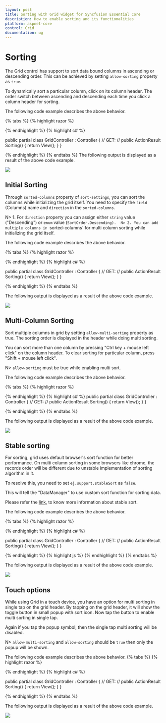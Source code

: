 ```yaml
---
layout: post
title: Sorting with Grid widget for Syncfusion Essential Core
description: How to enable sorting and its functionalities
platform: aspnet-core
control: Grid
documentation: ug
---
```

# Sorting

The Grid control has support to sort data bound columns in ascending or descending order. This can be achieved by setting `allow-sorting` property as `true`. 

To dynamically sort a particular column, click on its column header. The order switch between ascending and descending each time you click a column header for sorting.

The following code example describes the above behavior.

{% tabs %}
{% highlight  razor %}

<ej-grid id="Grid" allow-paging="true" allow-sorting="true">
    <e-datamanager url="//js.syncfusion.com/demos/ejServices/Wcf/Northwind.svc/Orders/?$top=45" cross-domain="true" offline="true"></e-datamanager>
    <e-columns>
        <e-column field="OrderID" ></e-column>
        <e-column field="EmployeeID"></e-column>
        <e-column field="ShipCity"></e-column>
        <e-column field="ShipCountry" ></e-column>
        <e-column field="Freight"></e-column>
    </e-columns>
</ej-grid>

{% endhighlight  %}
{% highlight c# %}

public partial class GridController : Controller
    {
        // GET: /<controller>/
        public ActionResult Sorting()
        {
            return View();
        }
    }

{% endhighlight  %}
{% endtabs %} 
The following output is displayed as a result of the above code example.

![](Sorting_images/Sorting_img1.png)

## Initial Sorting

Through `sorted-columns` property of `sort-settings`, you can sort the columns while initializing the grid itself. You need to specify the `field` (Columns) name and `direction` in the `sorted-columns`.

N> 1. For `direction` property you can assign either `string` value ("Descending") or `enum` value (`SortOrder.Descending). 
N> 2. You can add multiple columns in `sorted-columns` for multi column sorting while initializing the grid itself.

The following code example describes the above behavior.

{% tabs %}
{% highlight  razor %}

<ej-grid id="Grid" allow-paging="true" allow-sorting="true">
    <e-datamanager url="//js.syncfusion.com/demos/ejServices/Wcf/Northwind.svc/Orders/?$top=45" cross-domain="true" offline="true"></e-datamanager>
    <e-sort-settings>
        <e-sorted-columns>
            <e-sorted-column field="EmployeeID" direction="Descending"></e-sorted-column>
        </e-sorted-columns>
    </e-sort-settings>
    <e-columns>
        <e-column field="OrderID" ></e-column>
        <e-column field="EmployeeID"></e-column>
        <e-column field="ShipCity"></e-column>
        <e-column field="ShipCountry" ></e-column>
        <e-column field="Freight"></e-column>
    </e-columns>
</ej-grid>

{% endhighlight  %}
{% highlight c# %}

public partial class GridController : Controller
    {
        // GET: /<controller>/
        public ActionResult Sorting()
        {
            return View();
        }
    }

{% endhighlight  %}
{% endtabs %} 

The following output is displayed as a result of the above code example.

![](Sorting_images/Sorting_img2.png)

## Multi-Column Sorting

Sort multiple columns in grid by setting `allow-multi-sorting` property as true. The sorting order is displayed in the header while doing multi sorting.

You can sort more than one column by pressing "Ctrl key + mouse left click" on the column header. To clear sorting for particular column, press "Shift + mouse left click". 

N> `allow-sorting` must be true while enabling multi sort.

The following code example describes the above behavior.

{% tabs %}
{% highlight  razor %}
<ej-grid id="Grid" allow-paging="true" allow-sorting="true" allow-multi-sorting="true">
    <e-datamanager url="//js.syncfusion.com/demos/ejServices/Wcf/Northwind.svc/Orders/?$top=45" cross-domain="true" offline="true"></e-datamanager>
    <e-sort-settings>
        <e-sorted-columns>
            <e-sorted-column field="EmployeeID" direction="Descending"></e-sorted-column>
             <e-sorted-column field="CustomerID"></e-sorted-column>
        </e-sorted-columns>
    </e-sort-settings>
    <e-columns>
        <e-column field="OrderID" ></e-column>
        <e-column field="EmployeeID"></e-column>
        <e-column field="CustomerID"></e-column>
        <e-column field="ShipCountry" ></e-column>
        <e-column field="Freight"></e-column>
    </e-columns>
</ej-grid>
    
{% endhighlight  %}
{% highlight c# %}
public partial class GridController : Controller
    {
        // GET: /<controller>/
        public ActionResult Sorting()
        {
            return View();
        }
    }

{% endhighlight  %}
{% endtabs %} 

The following output is displayed as a result of the above code example.

![](Sorting_images/Sorting_img3.png)

## Stable sorting

For sorting, grid uses default browser's sort function for better performance. On multi column sorting in some browsers like chrome, the records order will be different due to unstable implementation of sorting algorithm in it. 

To resolve this, you need to set `ej.support.stableSort` as `false`.

This will tell the "DataManager" to use custom sort function for sorting data. 

Please refer the [link](https://en.wikipedia.org/wiki/Category:Stable_sorts# "link"), to know more information about stable sort.

The following code example describes the above behavior.

{% tabs %}
{% highlight  razor %}

<ej-grid id="Grid" allow-paging="true" allow-sorting="true" allow-multi-sorting="true">
    <e-datamanager url="//js.syncfusion.com/demos/ejServices/Wcf/Northwind.svc/Orders/?$top=45" cross-domain="true" offline="true"></e-datamanager>
    <e-columns>
        <e-column field="OrderID" ></e-column>
        <e-column field="EmployeeID"></e-column>
        <e-column field="ShipCity"></e-column>
        <e-column field="ShipCountry" ></e-column>
        <e-column field="Freight"></e-column>
    </e-columns>
</ej-grid>

{% endhighlight  %}
{% highlight c# %}

public partial class GridController : Controller
    {
        // GET: /<controller>/
        public ActionResult Sorting()
        {
            return View();
        }
    }

{% endhighlight  %}
{% highlight js %} 
      <script type="text/javascript">
            ej.support.stableSort = true
       </script>
{% endhighlight  %}
{% endtabs %} 

The following output is displayed as a result of the above code example.

![](Sorting_images/Sorting_img4.png)

## Touch options

While using Grid in a touch device, you have an option for multi sorting in single tap on the grid header. By tapping on the grid header, it will show the toggle button in small popup with sort icon. Now tap the button to enable multi sorting in single tap.

Again if you tap the popup symbol, then the single tap multi sorting will be disabled. 

N> `allow-multi-sorting` and `allow-sorting` should be `true` then only the popup will be shown.

The following code example describes the above behavior.
{% tabs %}
{% highlight  razor %}
<ej-grid id="Grid" allow-paging="true" allow-sorting="true" allow-multi-sorting="true">
    <e-datamanager url="//js.syncfusion.com/demos/ejServices/Wcf/Northwind.svc/Orders/?$top=45" cross-domain="true" offline="true"></e-datamanager>
    <e-columns>
        <e-column field="OrderID" ></e-column>
        <e-column field="EmployeeID"></e-column>
        <e-column field="CustomerID"></e-column>
        <e-column field="ShipCountry" ></e-column>
        <e-column field="Freight"></e-column>
    </e-columns>
</ej-grid>

{% endhighlight  %}
{% highlight c# %}

public partial class GridController : Controller
    {
        // GET: /<controller>/
        public ActionResult Sorting()
        {
            return View();
        }
    }

{% endhighlight  %}
{% endtabs %} 

The following output is displayed as a result of the above code example.

![](Sorting_images/Sorting_img5.png)



